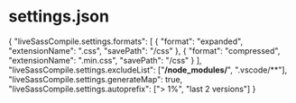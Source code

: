# settings.json
{     "liveSassCompile.settings.formats": [       {         "format": "expanded",         "extensionName": ".css",         "savePath": "/css"       },       {         "format": "compressed",         "extensionName": ".min.css",         "savePath": "/css"       }     ],     "liveSassCompile.settings.excludeList": ["**/node_modules/**", ".vscode/**"],     "liveSassCompile.settings.generateMap": true,     "liveSassCompile.settings.autoprefix": ["> 1%", "last 2 versions"]   }
